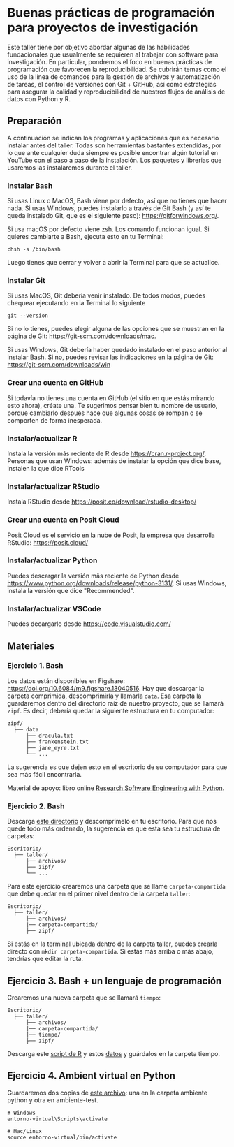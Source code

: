 # Buenas prácticas de programación para proyectos de investigación

Este taller tiene por objetivo abordar algunas de las habilidades fundacionales que usualmente se requieren al trabajar con software para investigación. En particular, pondremos el foco en buenas prácticas de programación que favorecen la reproducibilidad. Se cubrirán temas como el uso de la línea de comandos para la gestión de archivos y automatización de tareas, el control de versiones con Git + GitHub, así como estrategias para asegurar la calidad y reproducibilidad de nuestros flujos de análisis de datos con Python y R.

## Preparación
A continuación se indican los programas y aplicaciones que es necesario instalar antes del taller. Todas son herramientas bastantes extendidas, por lo que ante cualquier duda siempre es posible encontrar algún tutorial en YouTube con el paso a paso de la instalación. Los paquetes y librerias que usaremos las instalaremos durante el taller.

### Instalar Bash
Si usas Linux o MacOS, Bash viene por defecto, así que no tienes que hacer nada. Si usas Windows, puedes instalarlo a través de Git Bash (y así te queda instalado Git, que es el siguiente paso): https://gitforwindows.org/. 

Si usa macOS por defecto viene zsh. Los comando funcionan igual. Si quieres cambiarte a Bash, ejecuta esto en tu Terminal:

```
chsh -s /bin/bash
```
Luego tienes que cerrar y volver a abrir la Terminal para que se actualice.

### Instalar Git
Si usas MacOS, Git debería venir instalado. De todos modos, puedes chequear ejecutando en la Terminal lo siguiente

```
git --version
```

Si no lo tienes, puedes elegir alguna de las opciones que se muestran en la página de Git: https://git-scm.com/downloads/mac.

Si usas Windows, Git debería haber quedado instalado en el paso anterior al instalar Bash. Si no, puedes revisar las indicaciones en la página de Git: https://git-scm.com/downloads/win

### Crear una cuenta en GitHub
Si todavía no tienes una cuenta en GitHub (el sitio en que estás mirando esto ahora), créate una. Te sugerimos pensar bien tu nombre de usuario, porque cambiarlo después hace que algunas cosas se rompan o se comporten de forma inesperada. 

### Instalar/actualizar R 
Instala la versión más reciente de R desde https://cran.r-project.org/.
Personas que usan Windows: además de instalar la opción que dice base, instalen la que dice RTools

### Instalar/actualizar RStudio
Instala RStudio desde https://posit.co/download/rstudio-desktop/

### Crear una cuenta en Posit Cloud
Posit Cloud es el servicio en la nube de Posit, la empresa que desarrolla RStudio: https://posit.cloud/

### Instalar/actualizar Python
Puedes descargar la versión mås reciente de Python desde https://www.python.org/downloads/release/python-3131/. Si usas Windows, instala la versión que dice "Recommended".

### Instalar/actualizar VSCode
Puedes decargarlo desde https://code.visualstudio.com/

## Materiales

### Ejercicio 1. Bash

Los datos están disponibles en Figshare: <https://doi.org/10.6084/m9.figshare.13040516>. Hay que descargar la carpeta comprimida, descomprimirla y llamarla `data`. Esa carpeta la guardaremos dentro del directorio raíz de nuestro proyecto, que se llamará `zipf`. Es decir, debería quedar la siguiente estructura en tu computador:

```
zipf/
  ├── data
      ├── dracula.txt
      ├── frankenstein.txt
      ├── jane_eyre.txt
      └── ...
```
La sugerencia es que dejen esto en el escritorio de su computador para que sea más fácil encontrarla.

Material de apoyo: libro online [Research Software Engineering with Python](https://third-bit.com/py-rse/).

### Ejercicio 2. Bash

Descarga [este directorio](https://www.dropbox.com/s/nik8cwkme2yw4hl/archivos.zip?dl=0) y descomprímelo en tu escritorio. Para que nos quede todo más ordenado, la sugerencia es que esta sea tu estructura de carpetas:

```
Escritorio/
  ├── taller/
      ├── archivos/
      ├── zipf/
      └── ...
```
Para este ejercicio crearemos una carpeta que se llame `carpeta-compartida` que debe quedar en el primer nivel dentro de la carpeta `taller`:

```
Escritorio/
  ├── taller/
      ├── archivos/
      |── carpeta-compartida/
      ├── zipf/

```

Si estás en la terminal ubicada dentro de la carpeta taller, puedes crearla directo con `mkdir carpeta-compartida`. Si estás más arriba o más abajo, tendrías que editar la ruta.

## Ejercicio 3. Bash + un lenguaje de programación

Crearemos una nueva carpeta que se llamará `tiempo`:

```
Escritorio/
  ├── taller/
      ├── archivos/
      |── carpeta-compartida/
      |── tiempo/
      ├── zipf/
```

Descarga este [script de R](https://www.dropbox.com/scl/fi/qh1zyd1pxx1enz43ompyp/arreglar-formato-valores.R?rlkey=sh2v0jtpa5ad7g267r0wxcwww&dl=0) y estos [datos](https://www.dropbox.com/scl/fi/vlqyeavjcfzp88q6of2ms/santiago_temperatura.csv?rlkey=1l8rehg5rlay27mv6rg801mly&dl=0) y guárdalos en la carpeta tiempo.

## Ejercicio 4. Ambient virtual en Python

Guardaremos dos copias de [este archivo](https://www.dropbox.com/scl/fi/92752gegfy73hvd63hz4y/01_extraccion-tablas.py?rlkey=ywk250qw9hizjy1eqks5xtzum&dl=0): una en la carpeta ambiente python y otra en ambiente-test. 

```
# Windows
entorno-virtual\Scripts\activate

# Mac/Linux
source entorno-virtual/bin/activate
```
